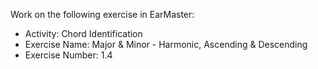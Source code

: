 Work on the following exercise in EarMaster:
- Activity: Chord Identification
- Exercise Name: Major & Minor - Harmonic, Ascending & Descending
- Exercise Number: 1.4
